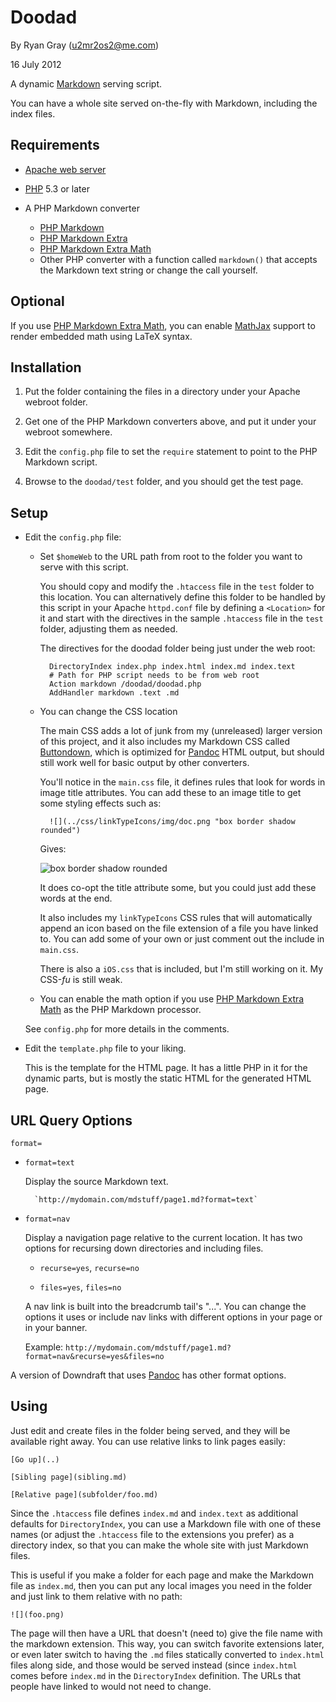 # Doodad

By Ryan Gray (<u2mr2os2@me.com>)

16 July 2012

A dynamic [Markdown][] serving script.

You can have a whole site served on-the-fly with Markdown, including the index 
files.

## Requirements

* [Apache web server][Apache]

* [PHP][] 5.3 or later

* A PHP Markdown converter

    - [PHP Markdown][PHPM]
    - [PHP Markdown Extra][PHPME]
    - [PHP Markdown Extra Math][PHPMEM]
    - Other PHP converter with a function called `markdown()` that accepts the Markdown text string or change the call yourself.

## Optional

If you use [PHP Markdown Extra Math][PHPMEM], you can enable [MathJax][] support 
to render embedded math using LaTeX syntax.

[Apache]: http://projects.apache.org/projects/http_server.html
[PHP]: http://www.php.net/
[Markdown]: http://daringfireball.net/projects/markdown/
[PHPM]:   http://michelf.com/projects/php-markdown/
[PHPME]:  http://michelf.com/projects/php-markdown/extra/
[PHPMEM]: https://github.com/drdrang/php-markdown-extra-math
[MathJax]: http://www.mathjax.org

## Installation

1. Put the folder containing the files in a directory under your Apache webroot folder.

2. Get one of the PHP Markdown converters above, and put it under your webroot somewhere.

3. Edit the `config.php` file to set the `require` statement to point to the PHP Markdown script.

4. Browse to the `doodad/test` folder, and you should get the test page.

## Setup

- Edit the `config.php` file:

    - Set `$homeWeb` to the URL path from root to the folder you want to serve with this script.
    
        You should copy and modify the `.htaccess` file in the `test` folder to this location.
        You can alternatively define this folder to be handled by this script in your 
        Apache `httpd.conf` file by defining a `<Location>` for it and start with the 
        directives in the sample `.htaccess` file in the `test` folder, adjusting them 
        as needed.

        The directives for the doodad folder being just under the web root:
        
            DirectoryIndex index.php index.html index.md index.text 
            # Path for PHP script needs to be from web root
            Action markdown /doodad/doodad.php
            AddHandler markdown .text .md
    
    - You can change the CSS location
    
        The main CSS adds a lot of junk from my (unreleased) larger version of 
        this project, and it also includes my Markdown CSS called [Buttondown][], 
        which is optimized for [Pandoc][] HTML output, but should still work well 
        for basic output by other converters.
        
        You'll notice in the `main.css` file, it defines rules that look for 
        words in image title attributes. You can add these to an image title to 
        get some styling effects such as:

            ![](../css/linkTypeIcons/img/doc.png "box border shadow rounded")
        
        Gives:
        
        ![](../css/linkTypeIcons/img/doc.png "box border shadow rounded")
    
        It does co-opt the title attribute some, but you could just add these 
        words at the end.
        
        It also includes my `linkTypeIcons` CSS rules that will automatically 
        append an icon based on the file extension of a file you have linked to.
        You can add some of your own or just comment out the include in `main.css`.

        There is also a `iOS.css` that is included, but I'm still working on it.
        My CSS-*fu* is still weak.
        
    - You can enable the math option if you use [PHP Markdown Extra Math][PHPMEM] as the PHP Markdown processor.
        
    See `config.php` for more details in the comments.

- Edit the `template.php` file to your liking.

    This is the template for the HTML page. It has a little PHP in it for the 
    dynamic parts, but is mostly the static HTML for the generated HTML page.

## URL Query Options

`format=`

- `format=text`

    Display the source Markdown text.
    
        `http://mydomain.com/mdstuff/page1.md?format=text`
        
- `format=nav`

    Display a navigation page relative to the current location.
    It has two options for recursing down directories and including files.
    
    - `recurse=yes`, `recurse=no`
    
    - `files=yes`, `files=no`
    
    A nav link is built into the breadcrumb tail's "...".
    You can change the options it uses or include nav links with different 
    options in your page or in your banner. 

    Example: `http://mydomain.com/mdstuff/page1.md?format=nav&recurse=yes&files=no`
    
A version of Downdraft that uses [Pandoc][] has other format options.

[Pandoc]: http://johnmacfarlane.net/pandoc/

## Using

Just edit and create files in the folder being served, and they will be available 
right away. You can use relative links to link pages easily:

    [Go up](..)
    
    [Sibling page](sibling.md)
    
    [Relative page](subfolder/foo.md)
    
Since the `.htaccess` file defines `index.md` and `index.text` as additional 
defaults for `DirectoryIndex`, you can use a Markdown file with one of these 
names (or adjust the `.htaccess` file to the extensions you prefer) as a 
directory index, so that you can make the whole site with just Markdown files.

This is useful if you make a folder for each page and make the Markdown file 
as `index.md`, then you can put any local images you need in the folder and just 
link to them relative with no path:

    ![](foo.png)
    
The page will then have a URL that doesn't (need to) give the file name with 
the markdown extension. This way, you can switch favorite extensions later, or 
even later switch to having the `.md` files statically converted to `index.html` 
files along side, and those would be served instead (since `index.html` comes 
before `index.md` in the `DirectoryIndex` definition. The URLs that people have 
linked to would not need to change.


[Buttondown]: https://github.com/ryangray/buttondown
